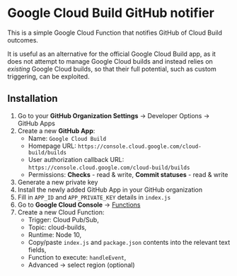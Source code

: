 # Google Cloud Build GitHub notifier

This is a simple Google Cloud Function that notifies GitHub of Cloud Build outcomes.

It is useful as an alternative for the official Google Cloud Build app, as it does not attempt to manage Google Cloud builds and instead relies on *existing* Google Cloud builds, so that their full potential, such as custom triggering, can be exploited.

## Installation

  1. Go to your **GitHub Organization Settings** -> Developer Options -> GitHub Apps
  2. Create a new **GitHub App**:
     * Name: `Google Cloud Build`
     * Homepage URL: `https://console.cloud.google.com/cloud-build/builds`
     * User authorization callback URL: `https://console.cloud.google.com/cloud-build/builds`
     * Permissions: **Checks** - read & write, **Commit statuses** - read & write
  3. Generate a new private key
  4. Install the newly added GitHub App in your GitHub organization
  5. Fill in `APP_ID` and `APP_PRIVATE_KEY` details in `index.js`
  6. Go to **Google Cloud Console** -> [Functions](https://console.cloud.google.com/functions)
  7. Create a new Cloud Function:
     * Trigger: Cloud Pub/Sub,
     * Topic: cloud-builds,
     * Runtime: Node 10,
     * Copy/paste `index.js` and `package.json` contents into the relevant text fields,
     * Function to execute: `handleEvent`,
     * Advanced -> select region (optional)
